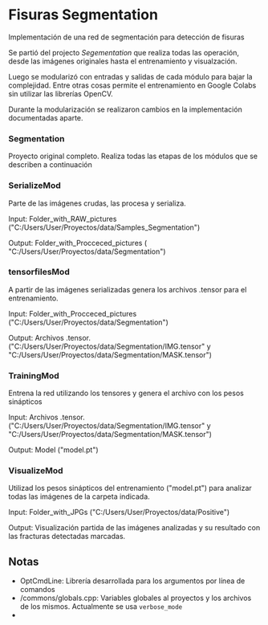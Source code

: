 # Fisuras Segmentation
Implementación de una red de segmentación para detección de fisuras

Se partió del projecto *Segementation* que realiza todas las operación, desde las imágenes originales hasta el entrenamiento y visualzación.

Luego se modularizó con entradas y salidas de cada módulo para bajar la complejidad. Entre otras cosas permite el entrenamiento en Google Colabs sin utilizar las librerías OpenCV.

Durante la modularización se realizaron cambios en la implementación documentadas aparte.

### Segmentation
Proyecto original completo. Realiza todas las etapas de los módulos que se describen a continuación
### SerializeMod
Parte de las imágenes crudas, las procesa y serializa.

Input: Folder_with_RAW_pictures ("C:/Users/User/Proyectos/data/Samples_Segmentation")

Output: Folder_with_Procceced_pictures ( "C:/Users/User/Proyectos/data/Segmentation")

### tensorfilesMod
A partir de las imágenes serializadas genera los archivos .tensor para el entrenamiento.

Input: Folder_with_Procceced_pictures ("C:/Users/User/Proyectos/data/Segmentation")

Output: Archivos .tensor. ("C:/Users/User/Proyectos/data/Segmentation/IMG.tensor" y "C:/Users/User/Proyectos/data/Segmentation/MASK.tensor")

### TrainingMod
Entrena la red utilizando los tensores y genera el archivo con los pesos sinápticos

Input: Archivos .tensor. ("C:/Users/User/Proyectos/data/Segmentation/IMG.tensor" y "C:/Users/User/Proyectos/data/Segmentation/MASK.tensor")

Output: Model ("model.pt")

### VisualizeMod
Utilizad los pesos sinápticos del entrenamiento ("model.pt") para analizar todas las imágenes de la carpeta indicada.

Input: Folder_with_JPGs ("C:/Users/User/Proyectos/data/Positive")

Output: Visualización partida de las imágenes analizadas y su resultado con las fracturas detectadas marcadas.

## Notas
- OptCmdLine: Librería desarrollada para los argumentos por línea de comandos
- /commons/globals.cpp: Variables globales al proyectos y los archivos de los mismos. Actualmente se usa `verbose_mode`
- 
